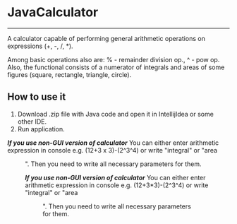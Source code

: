 # JavaCalculator

---

A calculator capable of performing general arithmetic operations on expressions (+, -, /, *). 

Among basic operations also are: % - remainder division op., ^ - pow op. 
Also, the functional consists of a numerator of integrals and areas of some figures (square, rectangle, triangle, circle).

## How to use it
1. Download .zip file with Java code and open it in IntellijIdea or some other IDE.
2. Run application.

***If you use non-GUI version of calculator***
You can either enter arithmetic expression in console e.g. (12+3 x 3)-(2^3^4)
or write "integral" or "area <figure name>". 
Then you need to write all necessary parameters for them.

***If you use non-GUI version of calculator***
You can either enter arithmetic expression in console e.g. (12+3*3)-(2^3^4)
or write "integral" or "area <figure name>". 
Then you need to write all necessary parameters for them.
  
